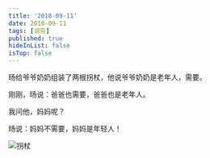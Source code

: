 ```yaml
---
title: '2018-09-11'
date: 2018-09-11
tags: [词穷]
published: true
hideInList: false
isTop: false
---
```


旸给爷爷奶奶组装了两根拐杖，他说爷爷奶奶是老年人，需要。

刚刚，旸说：爸爸也需要，爸爸也是老年人。 

我问他，妈妈呢？

旸说：妈妈不需要，妈妈是年轻人！

![拐杖](https://pic.edui.fun/images/2018/09/拐杖.jpg)